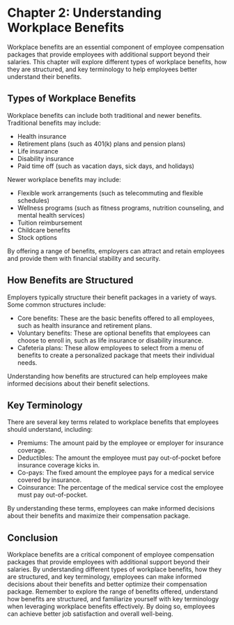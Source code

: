 Chapter 2: Understanding Workplace Benefits
===========================================

Workplace benefits are an essential component of employee compensation packages that provide employees with additional support beyond their salaries. This chapter will explore different types of workplace benefits, how they are structured, and key terminology to help employees better understand their benefits.

Types of Workplace Benefits
---------------------------

Workplace benefits can include both traditional and newer benefits. Traditional benefits may include:

* Health insurance
* Retirement plans (such as 401(k) plans and pension plans)
* Life insurance
* Disability insurance
* Paid time off (such as vacation days, sick days, and holidays)

Newer workplace benefits may include:

* Flexible work arrangements (such as telecommuting and flexible schedules)
* Wellness programs (such as fitness programs, nutrition counseling, and mental health services)
* Tuition reimbursement
* Childcare benefits
* Stock options

By offering a range of benefits, employers can attract and retain employees and provide them with financial stability and security.

How Benefits are Structured
---------------------------

Employers typically structure their benefit packages in a variety of ways. Some common structures include:

* Core benefits: These are the basic benefits offered to all employees, such as health insurance and retirement plans.
* Voluntary benefits: These are optional benefits that employees can choose to enroll in, such as life insurance or disability insurance.
* Cafeteria plans: These allow employees to select from a menu of benefits to create a personalized package that meets their individual needs.

Understanding how benefits are structured can help employees make informed decisions about their benefit selections.

Key Terminology
---------------

There are several key terms related to workplace benefits that employees should understand, including:

* Premiums: The amount paid by the employee or employer for insurance coverage.
* Deductibles: The amount the employee must pay out-of-pocket before insurance coverage kicks in.
* Co-pays: The fixed amount the employee pays for a medical service covered by insurance.
* Coinsurance: The percentage of the medical service cost the employee must pay out-of-pocket.

By understanding these terms, employees can make informed decisions about their benefits and maximize their compensation package.

Conclusion
----------

Workplace benefits are a critical component of employee compensation packages that provide employees with additional support beyond their salaries. By understanding different types of workplace benefits, how they are structured, and key terminology, employees can make informed decisions about their benefits and better optimize their compensation package. Remember to explore the range of benefits offered, understand how benefits are structured, and familiarize yourself with key terminology when leveraging workplace benefits effectively. By doing so, employees can achieve better job satisfaction and overall well-being.

